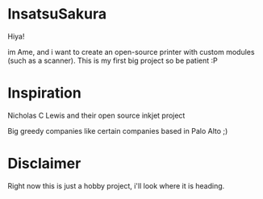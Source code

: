 # InsatsuSakura

Hiya! 

im Ame, and i want to create an open-source printer with custom modules (such as a scanner). This is my first big project so be patient :P


# Inspiration

Nicholas C Lewis and their open source inkjet project

Big greedy companies like certain companies based in Palo Alto ;)


# Disclaimer

Right now this is just a hobby project, i'll look where it is heading.
